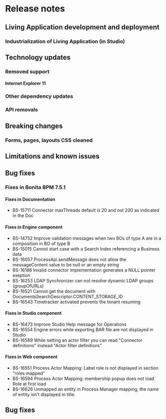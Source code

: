 # Release notes


<a id="living-application-development-and-deployment"/>

## Living Application development and deployment


### Industrialization of Living Application (in Studio)

## Technology updates

### Removed support 

#### Internet Explorer 11

### Other dependency updates

### API removals
  
## Breaking changes

 
### Forms, pages, layouts CSS cleaned


## Limitations and known issues

## Bug fixes

### Fixes in Bonita BPM 7.5.1

#### Fixes in Documentation
* BS-15711 Connector maxThreads default is 20 and not 200 as indicated in the Doc

#### Fixes in Engine component
* BS-14752 Improve validation messages when two BOs of type A are in a composition in BO of type B
* BS-15015 Cannot start case with a Search Index referencing a Business data
* BS-16057 ProcessApi.sendMessage does not allow the messageContent value to be null or an empty string
* BS-16188 Invalid connector implementation generates a NULL pointer exeption
* BS-16253 LDAP Synchronizer can not resolve dynamic LDAP groups (groupOfURLs)
* BS-16521 Cannot get the document with DocumentsSearchDescriptor.CONTENT_STORAGE_ID
* BS-16543 Timetracker activated prevents the tenant resuming

#### Fixes in Studio component
* BS-16473 Improve Studio Help message for Operations
* BS-16554 Engine errors while exporting BAR file are not displayed in Studio
* BS-16589 While setting an actor filter you can read "Connector definitions" instead "Actor filter definitions"

#### Fixes in Web component
* BS-16551 Process Actor Mapping: Label role is not displayed in section "roles mapped"
* BS-16594 Process Actor Mapping: membership popup does not load Role at first load
* BS-16626 Unmapped an entity in Process Manager mapping, the name of entity isn't displayed in title.


## Bug fixes 

